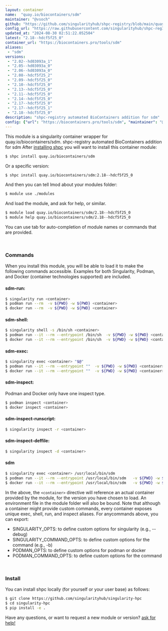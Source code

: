 ```yaml
---
layout: container
name:  "quay.io/biocontainers/sdm"
maintainer: "@vsoch"
github: "https://github.com/singularityhub/shpc-registry/blob/main/quay.io/biocontainers/sdm/container.yaml"
config_url: "https://raw.githubusercontent.com/singularityhub/shpc-registry/main/quay.io/biocontainers/sdm/container.yaml"
updated_at: "2024-08-30 02:51:22.052504"
latest: "2.18--hdcf5f25_0"
container_url: "https://biocontainers.pro/tools/sdm"
aliases:
 - "sdm"
versions:
 - "2.02--hd03093a_1"
 - "2.05--hd03093a_0"
 - "2.06--hd03093a_0"
 - "2.08--hdcf5f25_2"
 - "2.09--hdcf5f25_0"
 - "2.10--hdcf5f25_0"
 - "2.13--hdcf5f25_0"
 - "2.11--hdcf5f25_0"
 - "2.14--hdcf5f25_0"
 - "2.17--hdcf5f25_0"
 - "2.17--hdcf5f25_1"
 - "2.18--hdcf5f25_0"
description: "shpc-registry automated BioContainers addition for sdm"
config: {"url": "https://biocontainers.pro/tools/sdm", "maintainer": "@vsoch", "description": "shpc-registry automated BioContainers addition for sdm", "latest": {"2.18--hdcf5f25_0": "sha256:349ee6f6eec4cd8be299767f265bcc7dc4746b66e4bbda583e149214105f5082"}, "tags": {"2.02--hd03093a_1": "sha256:0db36867d5ebc88fedb13104f0cd5fe18c7a4c03d0ee8ea02b6c014c6bb47743", "2.05--hd03093a_0": "sha256:b5c541c136474e94901c2ab190aeb606c92ac93382a9a0e035845cd54c326c36", "2.06--hd03093a_0": "sha256:d9351b5c4555a87da0a8e0a3aa12e74986b5b77831eeb23d685e3f6d400d721d", "2.08--hdcf5f25_2": "sha256:a4ddf7fe302e3af22ab00355bc2d9c05cd2f7d1882ada2c8229dc7ac9e51b7be", "2.09--hdcf5f25_0": "sha256:f7b25701917aadde9009da7ce315ba26ead6ea6bf4d63ce41bf5cae9406701ba", "2.10--hdcf5f25_0": "sha256:0374080632f42638849b0d345b8c42a6a35b20e72172eb60883416e349ca8b17", "2.13--hdcf5f25_0": "sha256:6be101bd16bcda4fc6a9badfc20ad36bfc3c9bc4e847c7f60036536d8d6954ba", "2.11--hdcf5f25_0": "sha256:76dc01bf0a640b000415674619ebe4397c055389cf08d79c208a756319aa6841", "2.14--hdcf5f25_0": "sha256:c89a527b9dd3b0d8f7ca45fa3a403a042f7e0a41799d8861684431300da0843b", "2.17--hdcf5f25_0": "sha256:b177da090265b18574ec8281f44633e1c73a761bb0d2819994d8a24a780cc055", "2.17--hdcf5f25_1": "sha256:4190defb6a660065a3de4dce85ef55ad76d1ce7810476cb3cef818ebed506db5", "2.18--hdcf5f25_0": "sha256:349ee6f6eec4cd8be299767f265bcc7dc4746b66e4bbda583e149214105f5082"}, "docker": "quay.io/biocontainers/sdm", "aliases": {"sdm": "/usr/local/bin/sdm"}}
---
```


This module is a singularity container wrapper for quay.io/biocontainers/sdm.
shpc-registry automated BioContainers addition for sdm
After [installing shpc](#install) you will want to install this container module:


```bash
$ shpc install quay.io/biocontainers/sdm
```

Or a specific version:

```bash
$ shpc install quay.io/biocontainers/sdm:2.18--hdcf5f25_0
```

And then you can tell lmod about your modules folder:

```bash
$ module use ./modules
```

And load the module, and ask for help, or similar.

```bash
$ module load quay.io/biocontainers/sdm/2.18--hdcf5f25_0
$ module help quay.io/biocontainers/sdm/2.18--hdcf5f25_0
```

You can use tab for auto-completion of module names or commands that are provided.

<br>

### Commands

When you install this module, you will be able to load it to make the following commands accessible.
Examples for both Singularity, Podman, and Docker (container technologies supported) are included.

#### sdm-run:

```bash
$ singularity run <container>
$ podman run --rm  -v ${PWD} -w ${PWD} <container>
$ docker run --rm  -v ${PWD} -w ${PWD} <container>
```

#### sdm-shell:

```bash
$ singularity shell -s /bin/sh <container>
$ podman run --it --rm --entrypoint /bin/sh  -v ${PWD} -w ${PWD} <container>
$ docker run --it --rm --entrypoint /bin/sh  -v ${PWD} -w ${PWD} <container>
```

#### sdm-exec:

```bash
$ singularity exec <container> "$@"
$ podman run --it --rm --entrypoint ""  -v ${PWD} -w ${PWD} <container> "$@"
$ docker run --it --rm --entrypoint ""  -v ${PWD} -w ${PWD} <container> "$@"
```

#### sdm-inspect:

Podman and Docker only have one inspect type.

```bash
$ podman inspect <container>
$ docker inspect <container>
```

#### sdm-inspect-runscript:

```bash
$ singularity inspect -r <container>
```

#### sdm-inspect-deffile:

```bash
$ singularity inspect -d <container>
```


#### sdm

```bash
$ singularity exec <container> /usr/local/bin/sdm
$ podman run --it --rm --entrypoint /usr/local/bin/sdm   -v ${PWD} -w ${PWD} <container> -c " $@"
$ docker run --it --rm --entrypoint /usr/local/bin/sdm   -v ${PWD} -w ${PWD} <container> -c " $@"
```



In the above, the `<container>` directive will reference an actual container provided
by the module, for the version you have chosen to load. An environment file in the
module folder will also be bound. Note that although a container
might provide custom commands, every container exposes unique exec, shell, run, and
inspect aliases. For anycommands above, you can export:

 - SINGULARITY_OPTS: to define custom options for singularity (e.g., --debug)
 - SINGULARITY_COMMAND_OPTS: to define custom options for the command (e.g., -b)
 - PODMAN_OPTS: to define custom options for podman or docker
 - PODMAN_COMMAND_OPTS: to define custom options for the command

<br>

### Install

You can install shpc locally (for yourself or your user base) as follows:

```bash
$ git clone https://github.com/singularityhub/singularity-hpc
$ cd singularity-hpc
$ pip install -e .
```

Have any questions, or want to request a new module or version? [ask for help!](https://github.com/singularityhub/singularity-hpc/issues)